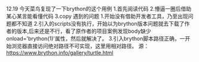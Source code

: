 12.19
今天菜鸟复现了一下brython的这个用例
1.首先阅读代码
2.懵逼一圈后借助某心某言能看懂代码
3.copy
遇到的问题
1.开始没有借助开发者工具，乃至出现问题都不知道
2.引入的scripts没有执行，开始以为brython版本问题就去下载了作者的版本,后来还是不行，看了原作者的项目案例发现body缺少onload='brython(1)'属性，然后就解决了。
3.引入brython脚本路径正确，一开始浏览器直接访问绝对路径不可实现，这里用相对路径。
源：https://www.brython.info/gallery/turtle.html

